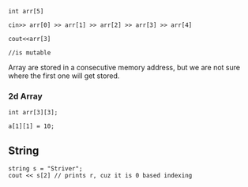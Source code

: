 
```
int arr[5]

cin>> arr[0] >> arr[1] >> arr[2] >> arr[3] >> arr[4]

cout<<arr[3]

//is mutable
```

Array are stored in a consecutive memory address, but we are not sure where the first one will get stored.




### 2d Array

```
int arr[3][3];

a[1][1] = 10;

```





## String

```
string s = "Striver";
cout << s[2] // prints r, cuz it is 0 based indexing


```
